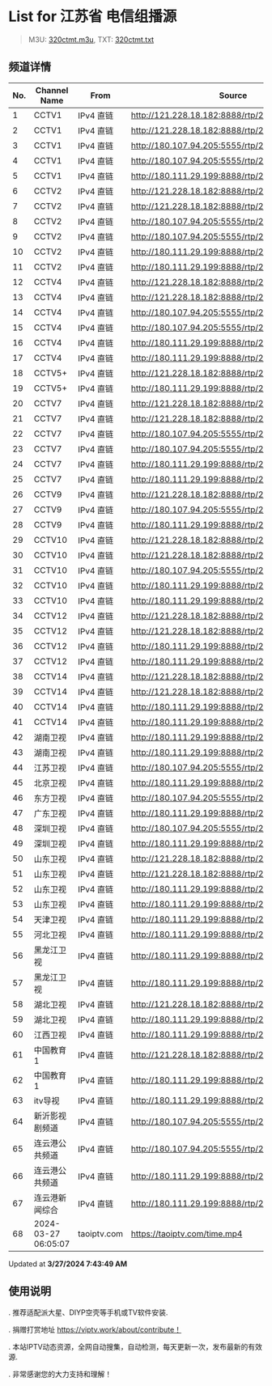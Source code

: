 # List for **江苏省 电信组播源**

> M3U: [320ctmt.m3u](/320ctmt.m3u), TXT: [320ctmt.txt](/txt/320ctmt.txt)

## 频道详情

| No. | Channel Name | From | Source |
| --- | ------------ | ---- | ------ |
| 1 | CCTV1 | IPv4 直链 | <http://121.228.18.182:8888/rtp/239.49.8.129:6000> |
| 2 | CCTV1 | IPv4 直链 | <http://121.228.18.182:8888/rtp/239.49.8.19:9614> |
| 3 | CCTV1 | IPv4 直链 | <http://180.107.94.205:5555/rtp/239.49.8.129:6000> |
| 4 | CCTV1 | IPv4 直链 | <http://180.107.94.205:5555/rtp/239.49.8.19:9614> |
| 5 | CCTV1 | IPv4 直链 | <http://180.111.29.199:8888/rtp/239.49.8.129:6000> |
| 6 | CCTV2 | IPv4 直链 | <http://121.228.18.182:8888/rtp/239.49.8.130:6000> |
| 7 | CCTV2 | IPv4 直链 | <http://121.228.18.182:8888/rtp/239.49.8.50:9802> |
| 8 | CCTV2 | IPv4 直链 | <http://180.107.94.205:5555/rtp/239.49.8.130:6000> |
| 9 | CCTV2 | IPv4 直链 | <http://180.107.94.205:5555/rtp/239.49.8.50:9802> |
| 10 | CCTV2 | IPv4 直链 | <http://180.111.29.199:8888/rtp/239.49.8.130:6000> |
| 11 | CCTV2 | IPv4 直链 | <http://180.111.29.199:8888/rtp/239.49.8.50:9802> |
| 12 | CCTV4 | IPv4 直链 | <http://121.228.18.182:8888/rtp/239.49.8.131:6000> |
| 13 | CCTV4 | IPv4 直链 | <http://121.228.18.182:8888/rtp/239.49.8.51:9806> |
| 14 | CCTV4 | IPv4 直链 | <http://180.107.94.205:5555/rtp/239.49.8.131:6000> |
| 15 | CCTV4 | IPv4 直链 | <http://180.107.94.205:5555/rtp/239.49.8.51:9806> |
| 16 | CCTV4 | IPv4 直链 | <http://180.111.29.199:8888/rtp/239.49.8.131:6000> |
| 17 | CCTV4 | IPv4 直链 | <http://180.111.29.199:8888/rtp/239.49.8.51:9806> |
| 18 | CCTV5+ | IPv4 直链 | <http://121.228.18.182:8888/rtp/239.49.8.18:9610> |
| 19 | CCTV5+ | IPv4 直链 | <http://180.111.29.199:8888/rtp/239.49.8.18:9610> |
| 20 | CCTV7 | IPv4 直链 | <http://121.228.18.182:8888/rtp/239.49.8.132:6000> |
| 21 | CCTV7 | IPv4 直链 | <http://121.228.18.182:8888/rtp/239.49.8.52:9810> |
| 22 | CCTV7 | IPv4 直链 | <http://180.107.94.205:5555/rtp/239.49.8.132:6000> |
| 23 | CCTV7 | IPv4 直链 | <http://180.107.94.205:5555/rtp/239.49.8.52:9810> |
| 24 | CCTV7 | IPv4 直链 | <http://180.111.29.199:8888/rtp/239.49.8.132:6000> |
| 25 | CCTV7 | IPv4 直链 | <http://180.111.29.199:8888/rtp/239.49.8.52:9810> |
| 26 | CCTV9 | IPv4 直链 | <http://121.228.18.182:8888/rtp/239.49.8.53:9814> |
| 27 | CCTV9 | IPv4 直链 | <http://180.107.94.205:5555/rtp/239.49.8.53:9814> |
| 28 | CCTV9 | IPv4 直链 | <http://180.111.29.199:8888/rtp/239.49.8.53:9814> |
| 29 | CCTV10 | IPv4 直链 | <http://121.228.18.182:8888/rtp/239.49.8.134:6000> |
| 30 | CCTV10 | IPv4 直链 | <http://121.228.18.182:8888/rtp/239.49.8.54:9818> |
| 31 | CCTV10 | IPv4 直链 | <http://180.107.94.205:5555/rtp/239.49.8.54:9818> |
| 32 | CCTV10 | IPv4 直链 | <http://180.111.29.199:8888/rtp/239.49.8.134:6000> |
| 33 | CCTV10 | IPv4 直链 | <http://180.111.29.199:8888/rtp/239.49.8.54:9818> |
| 34 | CCTV12 | IPv4 直链 | <http://121.228.18.182:8888/rtp/239.49.8.135:6000> |
| 35 | CCTV12 | IPv4 直链 | <http://121.228.18.182:8888/rtp/239.49.8.55:9822> |
| 36 | CCTV12 | IPv4 直链 | <http://180.111.29.199:8888/rtp/239.49.8.135:6000> |
| 37 | CCTV12 | IPv4 直链 | <http://180.111.29.199:8888/rtp/239.49.8.55:9822> |
| 38 | CCTV14 | IPv4 直链 | <http://121.228.18.182:8888/rtp/239.49.8.136:6000> |
| 39 | CCTV14 | IPv4 直链 | <http://121.228.18.182:8888/rtp/239.49.8.56:9826> |
| 40 | CCTV14 | IPv4 直链 | <http://180.111.29.199:8888/rtp/239.49.8.136:6000> |
| 41 | CCTV14 | IPv4 直链 | <http://180.111.29.199:8888/rtp/239.49.8.56:9826> |
| 42 | 湖南卫视 | IPv4 直链 | <http://180.111.29.199:8888/rtp/239.49.8.12:9418> |
| 43 | 湖南卫视 | IPv4 直链 | <http://180.111.29.199:8888/rtp/239.49.8.142:6000> |
| 44 | 江苏卫视 | IPv4 直链 | <http://180.107.94.205:5555/rtp/239.49.8.16:9602> |
| 45 | 北京卫视 | IPv4 直链 | <http://180.111.29.199:8888/rtp/239.49.8.141:6000> |
| 46 | 东方卫视 | IPv4 直链 | <http://180.107.94.205:5555/rtp/239.49.8.140:6000> |
| 47 | 广东卫视 | IPv4 直链 | <http://180.111.29.199:8888/rtp/239.49.8.13:9422> |
| 48 | 深圳卫视 | IPv4 直链 | <http://180.107.94.205:5555/rtp/239.49.8.145:6000> |
| 49 | 深圳卫视 | IPv4 直链 | <http://180.111.29.199:8888/rtp/239.49.8.145:6000> |
| 50 | 山东卫视 | IPv4 直链 | <http://121.228.18.182:8888/rtp/239.49.8.146:6000> |
| 51 | 山东卫视 | IPv4 直链 | <http://121.228.18.182:8888/rtp/239.49.8.7:9306> |
| 52 | 山东卫视 | IPv4 直链 | <http://180.111.29.199:8888/rtp/239.49.8.146:6000> |
| 53 | 山东卫视 | IPv4 直链 | <http://180.111.29.199:8888/rtp/239.49.8.7:9306> |
| 54 | 天津卫视 | IPv4 直链 | <http://180.111.29.199:8888/rtp/239.49.8.35:8620> |
| 55 | 河北卫视 | IPv4 直链 | <http://180.111.29.199:8888/rtp/239.49.8.114:8000> |
| 56 | 黑龙江卫视 | IPv4 直链 | <http://180.111.29.199:8888/rtp/239.49.8.144:6000> |
| 57 | 黑龙江卫视 | IPv4 直链 | <http://180.111.29.199:8888/rtp/239.49.8.14:9426> |
| 58 | 湖北卫视 | IPv4 直链 | <http://121.228.18.182:8888/rtp/239.49.8.8:9632> |
| 59 | 湖北卫视 | IPv4 直链 | <http://180.111.29.199:8888/rtp/239.49.8.147:6000> |
| 60 | 江西卫视 | IPv4 直链 | <http://180.111.29.199:8888/rtp/239.49.8.111:8000> |
| 61 | 中国教育1 | IPv4 直链 | <http://121.228.18.182:8888/rtp/239.49.8.115:8000> |
| 62 | 中国教育1 | IPv4 直链 | <http://180.111.29.199:8888/rtp/239.49.8.115:8000> |
| 63 | itv导视 | IPv4 直链 | <http://180.111.29.199:8888/rtp/239.49.8.34:8612> |
| 64 | 新沂影视剧频道 | IPv4 直链 | <http://180.107.94.205:5555/rtp/239.49.0.125:8000> |
| 65 | 连云港公共频道 | IPv4 直链 | <http://180.107.94.205:5555/rtp/239.49.0.188:8000> |
| 66 | 连云港公共频道 | IPv4 直链 | <http://180.111.29.199:8888/rtp/239.49.0.188:8000> |
| 67 | 连云港新闻综合 | IPv4 直链 | <http://180.111.29.199:8888/rtp/239.49.0.186:8000> |
| 68 | 2024-03-27 06:05:07 | taoiptv.com | <https://taoiptv.com/time.mp4> |

Updated at **3/27/2024 7:43:49 AM**

## 使用说明

. 推荐适配派大星、DIYP空壳等手机或TV软件安装.

. 捐赠打赏地址 https://viptv.work/about/contribute！

. 本站IPTV动态资源，全网自动搜集，自动检测，每天更新一次，发布最新的有效源.

. 非常感谢您的大力支持和理解！